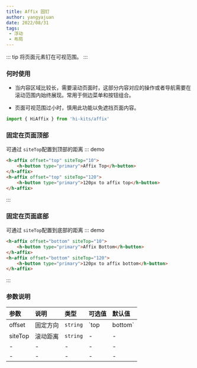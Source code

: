 ```yaml
---
title: Affix 固钉
author: yangyajuan
date: 2022/08/31
tags:
 - 浮动
 - 布局
---
```

::: tip
将页面元素钉在可视范围。
:::
### 何时使用
- 当内容区域比较长，需要滚动页面时，这部分内容对应的操作或者导航需要在滚动范围内始终展现。常用于侧边菜单和按钮组合。

- 页面可视范围过小时，慎用此功能以免遮挡页面内容。
```ts
import { HiAffix } from 'hi-kits/affix'
```
### 固定在页面顶部
可通过 `siteTop`配置到顶部的距离
::: demo
```html
<h-affix offset="top" siteTop="10">
    <h-button type="primary">Affix Top</h-button>
</h-affix>
<h-affix offset="top" siteTop="120">
    <h-button type="primary">120px to affix top</h-button>
</h-affix>
```
:::


### 固定在页面底部
 可通过 `siteTop`配置到底部的距离
::: demo
```html
<h-affix offset="bottom" siteTop="10">
    <h-button type="primary">Affix Bottom</h-button>
</h-affix>
<h-affix offset="bottom" siteTop="120">
    <h-button type="primary">120px to affix bottom</h-button>
</h-affix>

```
:::
### 参数说明

|参数|说明|类型|可选值|默认值
|:--|:--|:--|:-----|:---
|offset| 固定方向 | `string`| `top | bottom` | -
|siteTop | 滚动距离 | `string` | - | -
|- | - | - | - | -
|- | - | - | - | -

